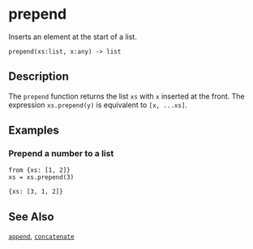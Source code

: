 # prepend

Inserts an element at the start of a list.

```tql
prepend(xs:list, x:any) -> list
```

## Description

The `prepend` function returns the list `xs` with `x` inserted at the front.
The expression `xs.prepend(y)` is equivalent to `[x, ...xs]`.

## Examples

### Prepend a number to a list

```tql
from {xs: [1, 2]}
xs = xs.prepend(3)
```

```tql
{xs: [3, 1, 2]}
```

## See Also

[`append`](append.md), [`concatenate`](concatenate.md)
